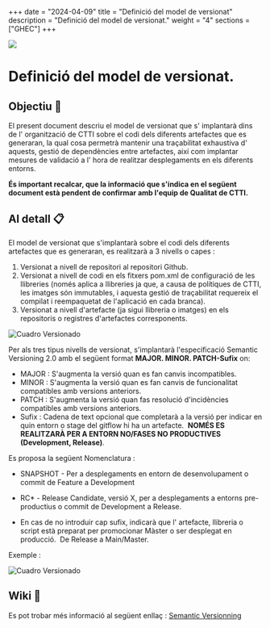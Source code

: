 +++
date         = "2024-04-09"
title        = "Definició del model de versionat"
description  = "Definició del model de versionat."
weight      = "4"
sections    = ["GHEC"]
+++

<img src="https://identitatcorporativa.gencat.cat/web/.content/Documentacio/descarregues/dpt/COLOR/Presidencia/ctti_h2.jpg">

# Definició del model de versionat.

## Objectiu 🚀

El present document descriu el model de versionat que s' implantarà dins de l' organització de CTTI sobre el codi dels diferents artefactes que es generaran, la qual cosa permetrà mantenir una traçabilitat exhaustiva d' aquests, gestió de dependències entre artefactes, així com implantar mesures de validació a l' hora de realitzar desplegaments en els diferents entorns.

**És important recalcar, que la informació que s'indica en el següent document està pendent de confirmar amb l'equip de Qualitat de CTTI.**

## Al detall 📋

El model de versionat que s'implantarà sobre el codi dels diferents artefactes que es generaran, es realitzarà a 3 nivells o capes :
1. Versionat a nivell de repositori al repositori Github.
2. Versionat a nivell de codi en els fitxers pom.xml de configuració de les llibreries (només aplica a llibreries ja que, a causa de polítiques de CTTI, les imatges són immutables, i aquesta gestió de traçabilitat requereix el compilat i reempaquetat de l'aplicació en cada branca).
3. Versionat a nivell d'artefacte (ja sigui llibreria o imatges) en els repositoris o registres d'artefactes corresponents.


![Cuadro Versionado](/images/GHEC/cuadro_versionado.png)

Per als tres tipus nivells de versionat, s'implantarà l'especificació Semantic Versioning 2.0 amb el següent format **MAJOR. MINOR. PATCH-Sufix** on:

+ MAJOR : S'augmenta la versió quan es fan canvis incompatibles. 
+ MINOR : S'augmenta la versió quan es fan canvis de funcionalitat compatibles amb versions anteriors. 
+ PATCH : S'augmenta la versió quan fas resolució d'incidències compatibles amb versions anteriors.
+ Sufix : Cadena de text opcional que completarà a la versió per indicar en quin entorn o stage del gitflow hi ha un artefacte.  **NOMÉS ES REALITZARÀ PER A ENTORN NO/FASES NO PRODUCTIVES (Development, Release)**.  

Es proposa la següent Nomenclatura :
- SNAPSHOT - Per a desplegaments en entorn de desenvolupament o commit de Feature a Development

- RC* - Release Candidate, versió X, per a desplegaments a entorns pre-productius o commit de Development a Release.

- En cas de no introduir cap sufix, indicarà que l' artefacte, llibreria o script està preparat per promocionar Màster o ser desplegat en producció.  De Release a Main/Master.

Exemple :


![Cuadro Versionado](/images/GHEC/ejemplo_semver.png)

## Wiki 📖

Es pot trobar més informació al següent enllaç :
[Semantic Versionning](https://semver.org/spec/v2.0.0.html)







